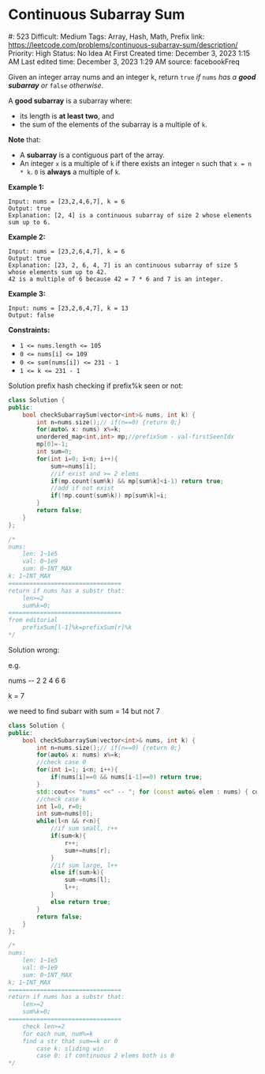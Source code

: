 # Continuous Subarray Sum

#: 523
Difficult: Medium
Tags: Array, Hash, Math, Prefix
link: https://leetcode.com/problems/continuous-subarray-sum/description/
Priority: High
Status: No Idea At First
Created time: December 3, 2023 1:15 AM
Last edited time: December 3, 2023 1:29 AM
source: facebookFreq

Given an integer array nums and an integer k, return `true` *if* `nums` *has a **good subarray** or* `false` *otherwise*.

A **good subarray** is a subarray where:

- its length is **at least two**, and
- the sum of the elements of the subarray is a multiple of `k`.

**Note** that:

- A **subarray** is a contiguous part of the array.
- An integer `x` is a multiple of `k` if there exists an integer `n` such that `x = n * k`. `0` is **always** a multiple of `k`.

**Example 1:**

```
Input: nums = [23,2,4,6,7], k = 6
Output: true
Explanation: [2, 4] is a continuous subarray of size 2 whose elements sum up to 6.

```

**Example 2:**

```
Input: nums = [23,2,6,4,7], k = 6
Output: true
Explanation: [23, 2, 6, 4, 7] is an continuous subarray of size 5 whose elements sum up to 42.
42 is a multiple of 6 because 42 = 7 * 6 and 7 is an integer.

```

**Example 3:**

```
Input: nums = [23,2,6,4,7], k = 13
Output: false

```

**Constraints:**

- `1 <= nums.length <= 105`
- `0 <= nums[i] <= 109`
- `0 <= sum(nums[i]) <= 231 - 1`
- `1 <= k <= 231 - 1`

Solution prefix hash checking if prefix%k seen or not:

```cpp
class Solution {
public:
    bool checkSubarraySum(vector<int>& nums, int k) {
        int n=nums.size();// if(n==0) {return 0;}
        for(auto& x: nums) x%=k;
        unordered_map<int,int> mp;//prefixSum - val-firstSeenIdx
        mp[0]=-1;
        int sum=0;
        for(int i=0; i<n; i++){
            sum+=nums[i];
            //if exist and >= 2 elems
            if(mp.count(sum%k) && mp[sum%k]<i-1) return true;
            //add if not exist
            if(!mp.count(sum%k)) mp[sum%k]=i;
        }
        return false;
    }
};

/*
nums:
    len: 1~1e5
    val: 0~1e9
    sum: 0~INT_MAX
k: 1~INT_MAX
================================
return if nums has a substr that:
    len>=2
    sum%k=0;
================================
from editorial
    prefixSum[l-1]%k=prefixSum[r]%k
*/
```

Solution wrong:

e.g. 

nums -- 2 2 4 6 6

k = 7

we need to find subarr with sum = 14 but not 7

```cpp
class Solution {
public:
    bool checkSubarraySum(vector<int>& nums, int k) {
        int n=nums.size();// if(n==0) {return 0;}
        for(auto& x: nums) x%=k;
        //check case 0
        for(int i=1; i<n; i++){
            if(nums[i]==0 && nums[i-1]==0) return true;
        }
        std::cout<< "nums" <<" -- "; for (const auto& elem : nums) { cout << setw(4) << elem << " "; } std::cout<<std::endl;
        //check case k
        int l=0, r=0;
        int sum=nums[0];
        while(l<n && r<n){
            //if sum small, r++
            if(sum<k){
                r++;
                sum+=nums[r];
            }
            //if sum large, l++
            else if(sum>k){
                sum-=nums[l];
                l++;
            }
            else return true;
        }
        return false;
    }
};

/*
nums:
    len: 1~1e5
    val: 0~1e9
    sum: 0~INT_MAX
k: 1~INT_MAX
================================
return if nums has a substr that:
    len>=2
    sum%k=0;
================================
    check len>=2
    for each num, num%=k
    find a str that sum==k or 0
        case k: sliding win
        case 0: if continuous 2 elems both is 0
*/
```